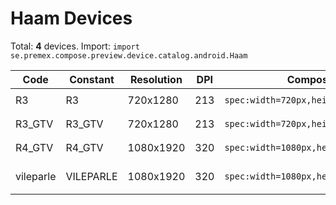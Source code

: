 # Haam Devices

Total: **4** devices. Import: `import se.premex.compose.preview.device.catalog.android.Haam`

| Code | Constant | Resolution | DPI | Compose Spec | Preview Usage |
|------|----------|------------|-----|-------------|---------------|
| R3 | R3 | 720x1280 | 213 | `spec:width=720px,height=1280px,dpi=213` | `@Preview(device = Haam.R3)` |
| R3_GTV | R3_GTV | 720x1280 | 213 | `spec:width=720px,height=1280px,dpi=213` | `@Preview(device = Haam.R3_GTV)` |
| R4_GTV | R4_GTV | 1080x1920 | 320 | `spec:width=1080px,height=1920px,dpi=320` | `@Preview(device = Haam.R4_GTV)` |
| vileparle | VILEPARLE | 1080x1920 | 320 | `spec:width=1080px,height=1920px,dpi=320` | `@Preview(device = Haam.VILEPARLE)` |

<!-- Generated automatically. Do not edit manually. -->
